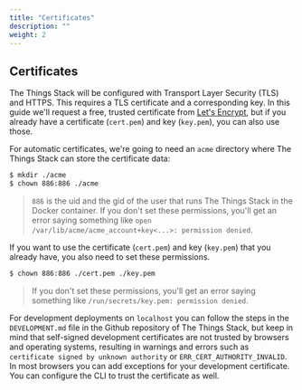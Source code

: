 ```yaml
---
title: "Certificates"
description: ""
weight: 2
---
```


## Certificates

The Things Stack will be configured with Transport Layer Security (TLS) and HTTPS. This requires a TLS certificate and a corresponding key. In this guide we'll request a free, trusted certificate from [Let's Encrypt](https://letsencrypt.org/getting-started/), but if you already have a certificate (`cert.pem`) and key (`key.pem`), you can also use those.

For automatic certificates, we're going to need an `acme` directory where The Things Stack can store the certificate data:

```bash
$ mkdir ./acme
$ chown 886:886 ./acme
```

> `886` is the uid and the gid of the user that runs The Things Stack in the Docker container. If you don't set these permissions, you'll get an error saying something like `open /var/lib/acme/acme_account+key<...>: permission denied`.

If you want to use the certificate (`cert.pem`) and key (`key.pem`) that you already have, you also need to set these permissions.

```bash
$ chown 886:886 ./cert.pem ./key.pem
```

> If you don't set these permissions, you'll get an error saying something like `/run/secrets/key.pem: permission denied`.

For development deployments on `localhost` you can follow the steps in the `DEVELOPMENT.md` file in the Github repository of The Things Stack, but keep in mind that self-signed development certificates are not trusted by browsers and operating systems, resulting in warnings and errors such as `certificate signed by unknown authority` or `ERR_CERT_AUTHORITY_INVALID`. In most browsers you can add exceptions for your development certificate. You can configure the CLI to trust the certificate as well.
